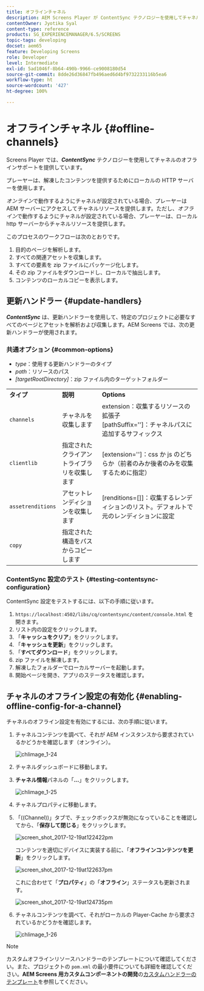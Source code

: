 ```yaml
---
title: オフラインチャネル
description: AEM Screens Player が ContentSync テクノロジーを使用してチャネルのオフラインサポートをどのように提供するかを説明します。
contentOwner: Jyotika Syal
content-type: reference
products: SG_EXPERIENCEMANAGER/6.5/SCREENS
topic-tags: developing
docset: aem65
feature: Developing Screens
role: Developer
level: Intermediate
exl-id: 5ad1046f-8b64-490b-9966-ce9008180d54
source-git-commit: 8dde26d36847fb496aed6d4bf9732233116b5ea6
workflow-type: ht
source-wordcount: '427'
ht-degree: 100%

---
```


# オフラインチャネル {#offline-channels}

Screens Player では、***ContentSync*** テクノロジーを使用してチャネルのオフラインサポートを提供しています。

プレーヤーは、解凍したコンテンツを提供するためにローカルの HTTP サーバーを使用します。

*オンライン*&#x200B;で動作するようにチャネルが設定されている場合、プレーヤーは AEM サーバーにアクセスしてチャネルリソースを提供します。ただし、*オフライン*&#x200B;で動作するようにチャネルが設定されている場合、プレーヤーは、ローカル http サーバーからチャネルリソースを提供します。

このプロセスのワークフローは次のとおりです。

1. 目的のページを解析します。
1. すべての関連アセットを収集します。
1. すべての要素を zip ファイルにパッケージ化します。
1. その zip ファイルをダウンロードし、ローカルで抽出します。
1. コンテンツのローカルコピーを表示します。

## 更新ハンドラー {#update-handlers}

***ContentSync*** は、更新ハンドラーを使用して、特定のプロジェクトに必要なすべてのページとアセットを解析および収集します。AEM Screens では、次の更新ハンドラーが使用されます。

### 共通オプション {#common-options}

* *type*：使用する更新ハンドラーのタイプ
* *path*：リソースのパス
* *[targetRootDirectory]*：zip ファイル内のターゲットフォルダー

<table>
 <tbody>
  <tr>
   <td><strong>タイプ</strong></td> 
   <td><strong>説明</strong></td> 
   <td><strong>Options</strong></td> 
  </tr>
  <tr>
   <td><code>channels</code></td> 
   <td>チャネルを収集します</td> 
   <td>extension：収集するリソースの拡張子<br />[pathSuffix='']：チャネルパスに追加するサフィックス<br /> </td> 
  </tr>
  <tr>
   <td><code>clientlib</code></td> 
   <td>指定されたクライアントライブラリを収集します</td> 
   <td>[extension='']：css か js のどちらか（前者のみか後者のみを収集するために指定）</td> 
  </tr>
  <tr>
   <td><code>assetrenditions</code></td> 
   <td>アセットレンディションを収集します</td> 
   <td>[renditions=[]]：収集するレンディションのリスト。デフォルトで元のレンディションに設定</td> 
  </tr>
  <tr>
   <td><code>copy</code></td> 
   <td>指定された構造をパスからコピーします</td> 
   <td> </td> 
  </tr>
 </tbody>
</table>

### ContentSync 設定のテスト {#testing-contentsync-configuration}

ContentSync 設定をテストするには、以下の手順に従います。

1. `https://localhost:4502/libs/cq/contentsync/content/console.html` を開きます。
1. リスト内の設定をクリックします。
1. 「**キャッシュをクリア**」をクリックします。
1. 「**キャッシュを更新**」をクリックします。
1. 「**すべてダウンロード**」をクリックします。
1. zip ファイルを解凍します。
1. 解凍したフォルダーでローカルサーバーを起動します。
1. 開始ページを開き、アプリのステータスを確認します。

## チャネルのオフライン設定の有効化 {#enabling-offline-config-for-a-channel}

チャネルのオフライン設定を有効にするには、次の手順に従います。

1. チャネルコンテンツを調べて、それが AEM インスタンスから要求されているかどうかを確認します（オンライン）。

   ![chlimage_1-24](assets/chlimage_1-24.png)

1. チャネルダッシュボードに移動します。
1. **チャネル情報**&#x200B;パネルの「**...**」をクリックします。

   ![chlimage_1-25](assets/chlimage_1-25.png)

1. チャネルプロパティに移動します。
1. 「((Channel))」タブで、チェックボックスが無効になっていることを確認してから、「**保存して閉じる**」をクリックします。

   ![screen_shot_2017-12-19at122422pm](assets/screen_shot_2017-12-19at122422pm.png)

   コンテンツを適切にデバイスに実装する前に、「**オフラインコンテンツを更新**」をクリックします。

   ![screen_shot_2017-12-19at122637pm](assets/screen_shot_2017-12-19at122637pm.png)

   これに合わせて「**プロパティ**」の「**オフライン**」ステータスも更新されます。

   ![screen_shot_2017-12-19at124735pm](assets/screen_shot_2017-12-19at124735pm.png)

1. チャネルコンテンツを調べて、それがローカルの Player-Cache から要求されているかどうかを確認します。

   ![chlimage_1-26](assets/chlimage_1-26.png)

>[!NOTE]
>
>カスタムオフラインリソースハンドラーのテンプレートについて確認してください。また、プロジェクトの `pom.xml` の最小要件についても詳細を確認してください。**AEM Screens 用カスタムコンポーネントの開発**&#x200B;の[カスタムハンドラーのテンプレート](/help/user-guide/developing-custom-component-tutorial-develop.md#custom-handlers)を参照してください。
